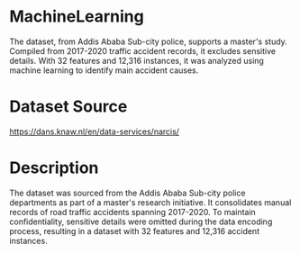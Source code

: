 # MachineLearning
The dataset, from Addis Ababa Sub-city police, supports a master's study. Compiled from 2017-2020 traffic accident records, it excludes sensitive details. With 32 features and 12,316 instances, it was analyzed using machine learning to identify main accident causes.

# Dataset Source
https://dans.knaw.nl/en/data-services/narcis/

# Description 
The dataset was sourced from the Addis Ababa Sub-city police departments as part of a master's research initiative. It consolidates manual records of road traffic accidents spanning 2017-2020. To maintain confidentiality, sensitive details were omitted during the data encoding process, resulting in a dataset with 32 features and 12,316 accident instances. 
